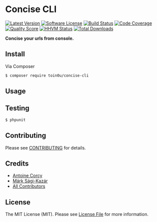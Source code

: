# Concise CLI

[![Latest Version](https://img.shields.io/github/release/toin0u/concise-cli.svg?style=flat-square)](https://github.com/toin0u/concise-cli/releases)
[![Software License](https://img.shields.io/badge/license-MIT-brightgreen.svg?style=flat-square)](LICENSE)
[![Build Status](https://img.shields.io/travis/toin0u/concise-cli.svg?style=flat-square)](https://travis-ci.org/toin0u/concise-cli)
[![Code Coverage](https://img.shields.io/scrutinizer/coverage/g/toin0u/concise-cli.svg?style=flat-square)](https://scrutinizer-ci.com/g/toin0u/concise-cli)
[![Quality Score](https://img.shields.io/scrutinizer/g/toin0u/concise-cli.svg?style=flat-square)](https://scrutinizer-ci.com/g/toin0u/concise-cli)
[![HHVM Status](https://img.shields.io/hhvm/toin0u/concise-cli.svg?style=flat-square)](http://hhvm.h4cc.de/package/toin0u/concise-cli)
[![Total Downloads](https://img.shields.io/packagist/dt/toin0u/concise-cli.svg?style=flat-square)](https://packagist.org/packages/toin0u/concise-cli)


**Concise your urls from console.**


## Install

Via Composer

``` bash
$ composer require toin0u/concise-cli
```


## Usage


## Testing

``` bash
$ phpunit
```


## Contributing

Please see [CONTRIBUTING](CONTRIBUTING.md) for details.


## Credits

- [Antoine Corcy](https://github.com/toin0u)
- [Márk Sági-Kazár](https://github.com/sagikazarmark)
- [All Contributors](https://github.com/toin0u/concise-cli/contributors)


## License

The MIT License (MIT). Please see [License File](LICENSE) for more information.
